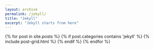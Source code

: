 ```yaml
---
layout: archive
permalink: /jekyll/
title: "Jekyll"
excerpt: "Jekyll starts from here"
---
```


<div class="tiles">
{% for post in site.posts %}
	{% if post.categories contains 'jekyll' %}
		{% include post-grid.html %}
	{% endif %}
{% endfor %}
</div><!-- /.tiles -->
